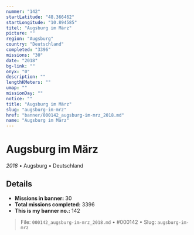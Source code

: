 ```yaml
---
nummer: "142"
startLatitude: "48.366462"
startLongitude: "10.894585"
titel: "Augsburg im März"
picture: ""
region: "Augsburg"
country: "Deutschland"
completed: "3396"
missions: "30"
date: "2018"
bg-link: ""
onyx: "0"
description: ""
lengthKMeters: ""
umap: ""
missionDay: ""
notice: ""
title: "Augsburg im März"
slug: "augsburg-im-mrz"
href: "banner/000142_augsburg-im-mrz_2018.md"
name: "Augsburg im März"
---
```

# Augsburg im März

*2018* • Augsburg • Deutschland





## Details

- **Missions in banner:** 30
- **Total missions completed:** 3396
- **This is my banner no.:** 142






> File: `000142_augsburg-im-mrz_2018.md`
> • #000142
> • Slug: `augsburg-im-mrz`

